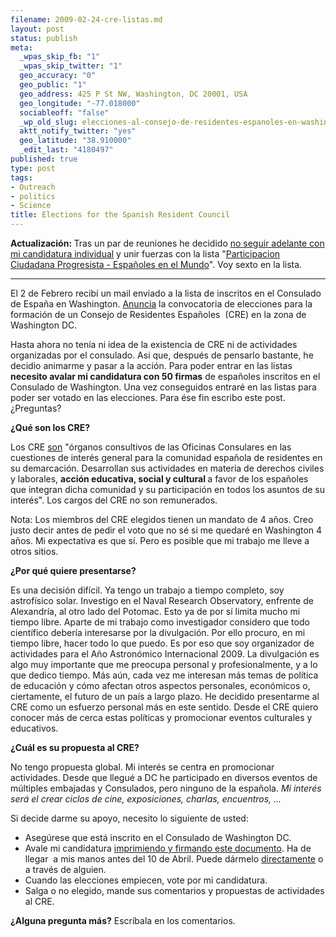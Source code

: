 ```yaml
--- 
filename: 2009-02-24-cre-listas.md
layout: post
status: publish
meta: 
  _wpas_skip_fb: "1"
  _wpas_skip_twitter: "1"
  geo_accuracy: "0"
  geo_public: "1"
  geo_address: 425 P St NW, Washington, DC 20001, USA
  geo_longitude: "-77.018000"
  sociableoff: "false"
  _wp_old_slug: elecciones-al-consejo-de-residentes-espanoles-en-washington-dcelections-for-the-spanish-resident-council
  aktt_notify_twitter: "yes"
  geo_latitude: "38.910000"
  _edit_last: "4180497"
published: true
type: post
tags: 
- Outreach
- politics
- Science
title: Elections for the Spanish Resident Council
---
```

<strong>Actualización: </strong>Tras un par de reuniones he decidido <span style="text-decoration:underline;">no seguir adelante con mi candidatura individual</span> y unir fuerzas con la lista "<a href="http://creprogresistas.wordpress.com/">Participacion Ciudadana Progresista - Españoles en el Mundo</a>". Voy sexto en la lista.

--------------

El 2 de Febrero recibí un mail enviado a la lista de inscritos en el Consulado de España en Washington. <a href="http://brunosan.eu/wp-content/uploads/2009/02/edicto-convocatoria-cre.pdf">Anuncia</a> la convocatoria de elecciones para la formación de un Consejo de Residentes Españoles  (CRE) en la zona de Washington DC.

<!--more-->Hasta ahora no tenía ni idea de la existencia de CRE ni de actividades organizadas por el consulado. Asi que, después de pensarlo bastante, he decidio animarme y pasar a la acción. Para poder entrar en las listas <strong>necesito avalar mi candidatura con 50 firmas</strong> de españoles inscritos en el Consulado de Washington. Una vez conseguidos entraré en las listas para poder ser votado en las elecciones. Para ése fin escribo este post. ¿Preguntas?

<strong>¿Qué son los CRE?</strong>

Los CRE <a href="http://www.maec.es/es/MenuPpal/Consulares/Servicios%20Consulares/Espaoles%20en%20el%20extranjero/Consejos%20de%20residentes%20espaoles/Paginas/Consejos%20de%20residentes%20espaoles.aspx">son</a> "órganos consultivos de las Oficinas Consulares en las cuestiones de interés general para la comunidad española de residentes en su demarcación. Desarrollan sus actividades en materia de derechos civiles y laborales, <strong>acción educativa, social y cultural </strong>a favor de los españoles que integran dicha comunidad y su participación en todos los asuntos de su interés". Los cargos del CRE no son remunerados.

Nota: Los miembros del CRE elegidos tienen un mandato de 4 años. Creo justo decir antes de pedir el voto que no sé si me quedaré en Washington 4 años. Mi expectativa es que sí. Pero es posible que mi trabajo me lleve a otros sitios.

<strong>¿Por qué quiere presentarse?</strong>

Es una decisión difícil. Ya tengo un trabajo a tiempo completo, soy astrofísico solar. Investigo en el Naval Research Observatory, enfrente de Alexandría, al otro lado del Potomac. Esto ya de por sí limita mucho mi tiempo libre. Aparte de mi trabajo como investigador considero que todo científico debería interesarse por la divulgación. Por ello procuro, en mi tiempo libre, hacer todo lo que puedo. Es por eso que soy organizador de actividades para el Año Astronómico Internacional 2009. La divulgación es algo muy importante que me preocupa personal y profesionalmente, y a lo que dedico tiempo. Más aún, cada vez me interesan más temas de política de educación y cómo afectan otros aspectos personales, económicos o, ciertamente, el futuro de un país a largo plazo. He decidido presentarme al CRE como un esfuerzo personal más en este sentido. Desde el CRE quiero conocer más de cerca estas políticas y promocionar eventos culturales y educativos.

<strong>¿Cuál es su propuesta al CRE?</strong>

No tengo propuesta global. Mi interés se centra en promocionar actividades. Desde que llegué a DC he participado en diversos eventos de múltiples embajadas y Consulados, pero ninguno de la española. <em>Mi interés será el crear ciclos de cine, exposiciones, charlas, encuentros, ... </em>

Si decide darme su apoyo, necesito lo siguiente de usted:
<ul>
	<li>Asegúrese que está inscrito en el Consulado de Washington DC.</li>
	<li>Avale mi candidatura <a href="http://brunosan.eu/wp-content/uploads/2009/02/lista1.pdf">imprimiendo y firmando este documento</a>. Ha de llegar  a mis manos antes del 10 de Abril. Puede dármelo <a href="contact">directamente</a> o a través de alguien.</li>
	<li>Cuando las elecciones empiecen, vote por mi candidatura.</li>
	<li>Salga o no elegido, mande sus comentarios y propuestas de actividades al CRE.</li>
</ul>
<strong>¿Alguna pregunta más?</strong> Escríbala en los comentarios.<!--:-->

